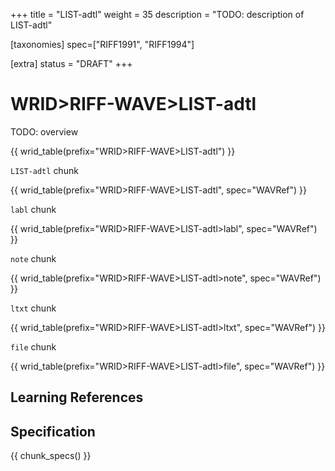 +++
title = "LIST-adtl"
weight = 35
description = "TODO: description of LIST-adtl"

[taxonomies]
spec=["RIFF1991", "RIFF1994"]

[extra]
status = "DRAFT"
+++

# WRID>RIFF-WAVE>LIST-adtl

TODO: overview

{{ wrid_table(prefix="WRID>RIFF-WAVE>LIST-adtl") }}

`LIST-adtl` chunk

{{ wrid_table(prefix="WRID>RIFF-WAVE>LIST-adtl", spec="WAVRef") }}

`labl` chunk

{{ wrid_table(prefix="WRID>RIFF-WAVE>LIST-adtl>labl", spec="WAVRef") }}

`note` chunk

{{ wrid_table(prefix="WRID>RIFF-WAVE>LIST-adtl>note", spec="WAVRef") }}

`ltxt` chunk

{{ wrid_table(prefix="WRID>RIFF-WAVE>LIST-adtl>ltxt", spec="WAVRef") }}

`file` chunk

{{ wrid_table(prefix="WRID>RIFF-WAVE>LIST-adtl>file", spec="WAVRef") }}

## Learning References

## Specification

{{ chunk_specs() }}

